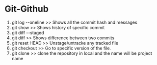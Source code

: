 # Git-Github



1. git log --oneline >> Shows all the commit hash and messages
2. git show <commit id> >> Shows history of specific commit
3. git diff --staged
4. git diff <commit id> <commit id> >> Shows difference between two commits
5. git reset HEAD <filename> >> Unstage/untracke any tracked file
6. git checkout <commit id> <filename> >> Go to specific version of the file.
7. git clone <repository link> <project name> >> clone the repository in local and the name will be project name
